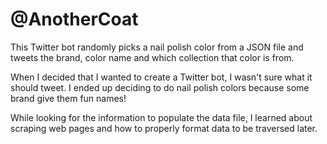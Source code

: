 # @AnotherCoat

This Twitter bot randomly picks a nail polish color from a JSON file and tweets the brand, color name and which collection that color is from.


When I decided that I wanted to create a Twitter bot, I wasn't sure what it should tweet. I ended up deciding to do nail polish colors because some brand give them fun names!

While looking for the information to populate the data file, I learned about scraping web pages and how to properly format data to be traversed later.
